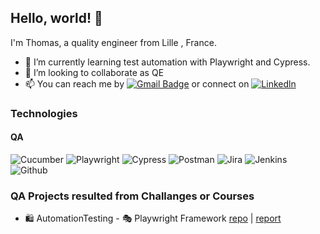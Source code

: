 Hello, world! 👋
----------------

I'm Thomas, a quality engineer from Lille , France.
- 🌱 I’m currently learning test automation with Playwright and Cypress.
- 🎯 I’m looking to collaborate as QE
- 📫 You can reach me by [![Gmail Badge](https://img.shields.io/badge/-Gmail-c14438?style=flat-square&logo=Gmail&logoColor=white&link=mailto:logika.sciuro@gmail.com)](mailto:przegralek.thomas@gmail.com) or connect on [![Linkedln](https://img.shields.io/badge/LinkedIn-0077B5?style=flat-square&logo=linkedin&logoColor=white)](https://www.linkedin.com/in/thomas-przegralek/) 

### Technologies
#### QA
![Cucumber](https://img.shields.io/badge/Cucumber-43B02A?style=for-the-badge&logo=cucumber&logoColor=white)
![Playwright](https://img.shields.io/badge/Playwright-45ba4b?style=for-the-badge&logo=Playwright&logoColor=white)
![Cypress](https://img.shields.io/badge/Cypress-17202C?style=for-the-badge&logo=cypress&logoColor=white)
![Postman](https://img.shields.io/badge/Postman-FF6C37?style=for-the-badge&logo=Postman&logoColor=white)
![Jira](https://img.shields.io/badge/Jira-0052CC?style=for-the-badge&logo=Jira&logoColor=white)
![Jenkins](https://img.shields.io/badge/Jenkins-49728B?style=for-the-badge&logo=jenkins&logoColor=white)
![Github](https://img.shields.io/badge/GitHub-100000?style=for-the-badge&logo=github&logoColor=white)

### QA Projects resulted from Challanges or Courses 
- 🛍️ AutomationTesting         - 🎭 Playwright Framework     [repo](https://github.com/thomasprz/automationexercice) | [report]()
